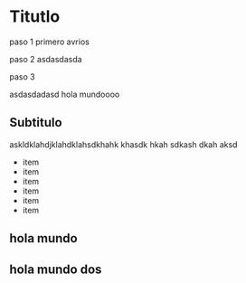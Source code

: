 # Titutlo
paso 1
primero avrios

paso 2
asdasdasda

paso 3

asdasdadasd
hola mundoooo

## Subtitulo
askldklahdjklahdklahsdkhahk khasdk hkah sdkash dkah  aksd

- item
- item
- item
- item
- item
- item

## hola mundo


## hola mundo dos 
